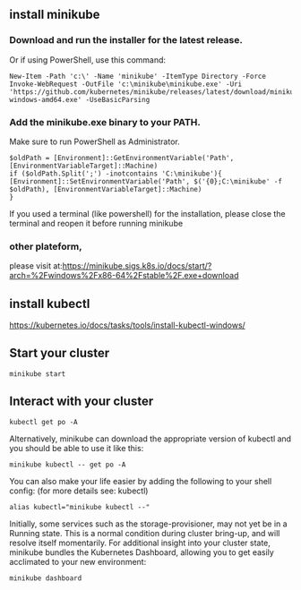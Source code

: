 ## install minikube

### Download and run the installer for the latest release.
Or if using PowerShell, use this command:
```shell
New-Item -Path 'c:\' -Name 'minikube' -ItemType Directory -Force
Invoke-WebRequest -OutFile 'c:\minikube\minikube.exe' -Uri 'https://github.com/kubernetes/minikube/releases/latest/download/minikube-windows-amd64.exe' -UseBasicParsing
```
### Add the minikube.exe binary to your PATH.
Make sure to run PowerShell as Administrator.
```shell
$oldPath = [Environment]::GetEnvironmentVariable('Path', [EnvironmentVariableTarget]::Machine)
if ($oldPath.Split(';') -inotcontains 'C:\minikube'){
[Environment]::SetEnvironmentVariable('Path', $('{0};C:\minikube' -f $oldPath), [EnvironmentVariableTarget]::Machine)
}
```

If you used a terminal (like powershell) for the installation, please close the terminal and reopen it before running minikube

### other plateform, 
please visit at:https://minikube.sigs.k8s.io/docs/start/?arch=%2Fwindows%2Fx86-64%2Fstable%2F.exe+download


## install kubectl
https://kubernetes.io/docs/tasks/tools/install-kubectl-windows/

## Start your cluster
```
minikube start
```

## Interact with your cluster
```
kubectl get po -A
```

Alternatively, minikube can download the appropriate version of kubectl and you should be able to use it like this:
```
minikube kubectl -- get po -A
```
You can also make your life easier by adding the following to your shell config: (for more details see: kubectl)
```
alias kubectl="minikube kubectl --"
```
Initially, some services such as the storage-provisioner, may not yet be in a Running state. This is a normal condition during cluster bring-up, and will resolve itself momentarily. For additional insight into your cluster state, minikube bundles the Kubernetes Dashboard, allowing you to get easily acclimated to your new environment:
```
minikube dashboard
```
